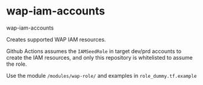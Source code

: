 # wap-iam-accounts
wap-iam-accounts

Creates supported WAP IAM resources. 

Github Actions assumes the `IAMSeedRole` in target dev/prd accounts to create the IAM resources, and only this repository is whitelisted to assume the role.

Use the module `/modules/wap-role/` and examples in `role_dummy.tf.example`
